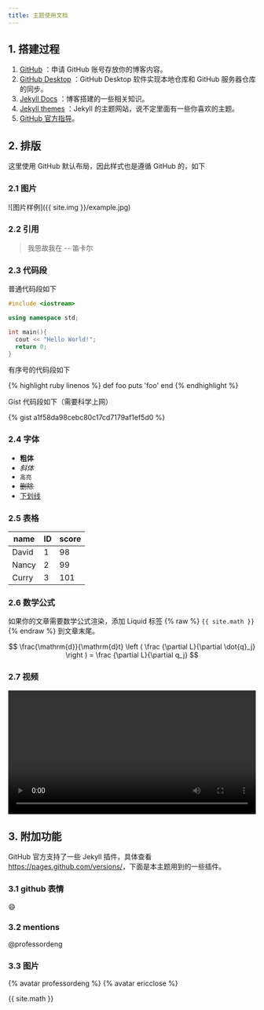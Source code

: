 ```yaml
---
title: 主题使用文档
---
```


## 1. 搭建过程

1. [GitHub](https://github.com) ：申请 GitHub 账号存放你的博客内容。 
2. [GitHub Desktop](https://desktop.github.com/) ：GitHub Desktop 软件实现本地仓库和 GitHub 服务器仓库的同步。
3. [Jekyll Docs](https://jekyllrb.com/) ：博客搭建的一些相关知识。
4. [Jekyll themes](https://jekyllthemes.org/) ：Jekyll 的主题网站，说不定里面有一些你喜欢的主题。
5. [GitHub 官方指导](https://help.github.com/cn/github/working-with-github-pages)。

## 2. 排版

这里使用 GitHub 默认布局，因此样式也是遵循 GitHub 的，如下

### 2.1 图片

![图片样例]({{ site.img }}/example.jpg)

### 2.2 引用

> 我思故我在 -- 笛卡尔

### 2.3 代码段

普通代码段如下

``` c++
#include <iostream>

using namespace std;

int main(){
  cout << "Hello World!";
  return 0;
}
```

有序号的代码段如下

{% highlight ruby linenos %}
def foo
  puts 'foo'
end
{% endhighlight %}

Gist 代码段如下（需要科学上网）

{% gist a1f58da98cebc80c17cd7179af1ef5d0 %}

### 2.4 字体

- **粗体**
- *斜体*
- `高亮`
- ~~删除~~
- <u>下划线</u>

### 2.5 表格

| name  | ID   | score |
| ----- | ---- | ----- |
| David | 1    | 98    |
| Nancy | 2    | 99    |
| Curry | 3    | 101   |

### 2.6 数学公式

如果你的文章需要数学公式渲染，添加 Liquid 标签 {% raw %} `{{ site.math }}` {% endraw %} 到文章末尾。

$$
\frac{\mathrm{d}}{\mathrm{d}t} \left ( \frac {\partial L}{\partial \dot{q}_j} \right ) = \frac {\partial L}{\partial q_j}
$$

### 2.7 视频

<video src="https://cdn-video.xinpianchang.com/5b7fc02a84108.mp4" width = "100%" controls preload></video>

## 3. 附加功能

GitHub 官方支持了一些 Jekyll 插件，具体查看 <https://pages.github.com/versions/>，下面是本主题用到的一些插件。

### 3.1 github 表情

:smile:

### 3.2 mentions

@professordeng

### 3.3 图片

{% avatar professordeng %}
{% avatar ericclose %}

{{ site.math }}